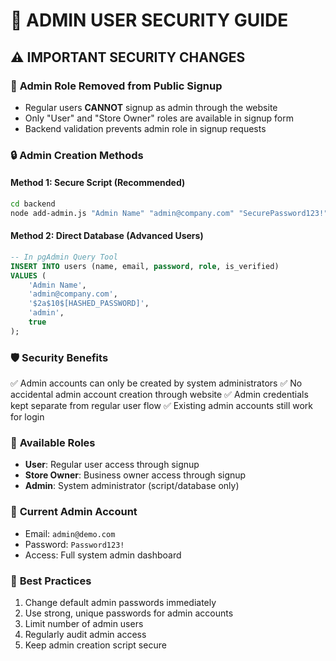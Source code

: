 # 🔐 ADMIN USER SECURITY GUIDE

## ⚠️ IMPORTANT SECURITY CHANGES

### 🚫 **Admin Role Removed from Public Signup**
- Regular users **CANNOT** signup as admin through the website
- Only "User" and "Store Owner" roles are available in signup form
- Backend validation prevents admin role in signup requests

### 🔒 **Admin Creation Methods**

#### Method 1: Secure Script (Recommended)
```bash
cd backend
node add-admin.js "Admin Name" "admin@company.com" "SecurePassword123!"
```

#### Method 2: Direct Database (Advanced Users)
```sql
-- In pgAdmin Query Tool
INSERT INTO users (name, email, password, role, is_verified) 
VALUES (
    'Admin Name', 
    'admin@company.com', 
    '$2a$10$[HASHED_PASSWORD]', 
    'admin', 
    true
);
```

### 🛡️ **Security Benefits**
✅ Admin accounts can only be created by system administrators
✅ No accidental admin account creation through website
✅ Admin credentials kept separate from regular user flow
✅ Existing admin accounts still work for login

### 👥 **Available Roles**
- **User**: Regular user access through signup
- **Store Owner**: Business owner access through signup  
- **Admin**: System administrator (script/database only)

### 🔐 **Current Admin Account**
- Email: `admin@demo.com`
- Password: `Password123!`
- Access: Full system admin dashboard

### 📝 **Best Practices**
1. Change default admin passwords immediately
2. Use strong, unique passwords for admin accounts
3. Limit number of admin users
4. Regularly audit admin access
5. Keep admin creation script secure